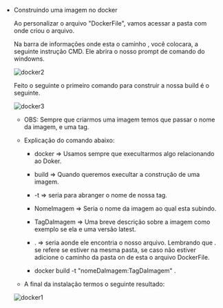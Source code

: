 - Construindo uma imagem no docker

    Ao personalizar o arquivo "DockerFile", vamos acessar a pasta com onde criou o arquivo.

    

    Na barra de informações onde esta o caminho , você colocara, a seguinte instrução CMD. Ele abrira o nosso prompt de comando do windowns.
    
    ![docker2](https://user-images.githubusercontent.com/105161714/235471011-f0e78ccb-2a39-4ece-9f18-88f98d88ffa0.PNG)

    Feito o seguinte o primeiro comando para construir a nossa build é o seguinte.
    
    
    ![docker3](https://user-images.githubusercontent.com/105161714/235471181-d62cbd9a-0706-49e6-b965-efaba916c343.PNG)

    - OBS: Sempre que criarmos uma imagem temos que passar o nome da imagem, e uma tag.

    - Explicação do comando abaixo: 
        - docker => Usamos sempre que execultarmos algo relacionando ao Doker.
        - build => Quando queremos execultar a construção de uma imagem.
        - -t => seria para abranger o nome de nossa tag.
        - NomeImagem => Seria o nome da imagem ao qual esta subindo.
        - TagDaImagem => Uma breve descrição sobre a imagem como exemplo se ela e uma versão latest.
        - . => seria aonde ele encontria o nosso arquivo. Lembrando que . se refere se estiver na mesma pasta, se caso não estiver adicione o caminho da pasta on de esta o arquivo DockerFile.

       - docker build -t "nomeDaImagem:TagDaImagem" .


    - A final da instalação termos o seguinte resultado:
    
    ![docker1](https://user-images.githubusercontent.com/105161714/235471297-ec0915a6-2515-40a5-8a87-998b2f7d2756.PNG)

